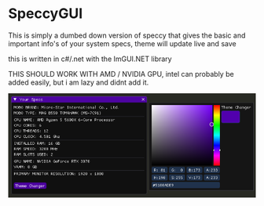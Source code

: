 # SpeccyGUI
This is simply a dumbed down version of speccy that gives the basic and important info's of your system specs, theme will update live and save

this is written in c#/.net  with the ImGUI.NET library

THIS SHOULD WORK WITH AMD / NVIDIA GPU, intel can probably be added easily, but i am lazy and didnt add it.


![Screenshot](screenshot2.png)
